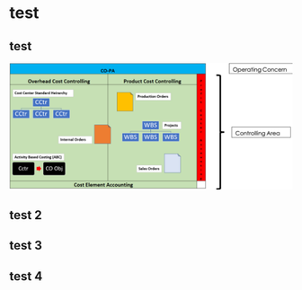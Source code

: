 # test
## test
![The real head of the household?](areas-within-co.png)
## test 2
## test 3
## test 4
